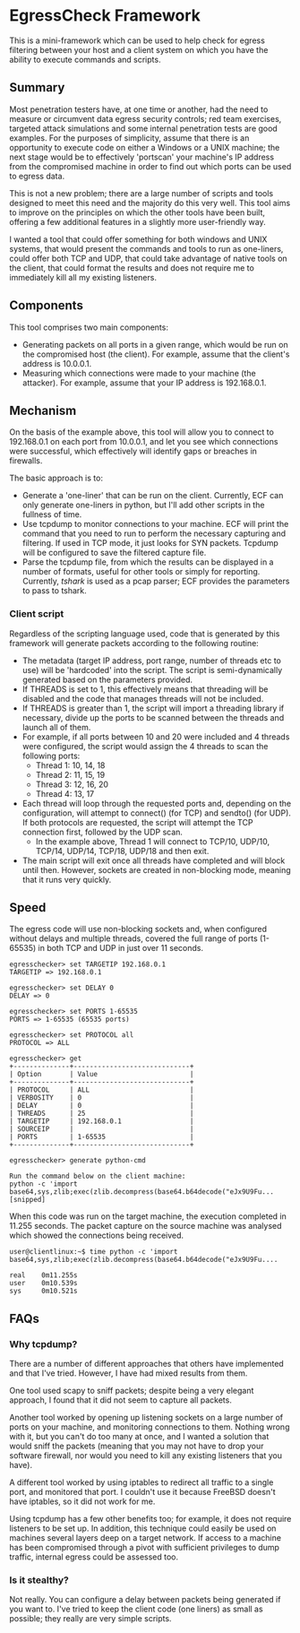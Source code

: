 # EgressCheck Framework

This is a mini-framework which can be used to help check for egress filtering between your host and a client system on which you have the ability to execute commands and scripts.

## Summary
Most penetration testers have, at one time or another, had the need to measure or circumvent data egress security controls; red team exercises, targeted attack simulations and some internal penetration tests are good examples. For the purposes of simplicity, assume that there is an opportunity to execute code on either a Windows or a UNIX machine; the next stage would be to effectively 'portscan' your machine's IP address from the compromised machine in order to find out which ports can be used to egress data. 

This is not a new problem; there are a large number of scripts and tools designed to meet this need and the majority do this very well. This tool aims to improve on the principles on which the other tools have been built, offering a few additional features in a slightly more user-friendly way. 

I wanted a tool that could offer something for both windows and UNIX systems, that would present the commands and tools to run as one-liners, could offer both TCP and UDP, that could take advantage of native tools on the client, that could format the results and does not require me to immediately kill all my existing listeners.  
 
## Components

This tool comprises two main components:
* Generating packets on all ports in a given range, which would be run on the compromised host (the client). For example, assume that the client's address is 10.0.0.1.
* Measuring which connections were made to your machine (the attacker). For example, assume that your IP address is 192.168.0.1.

## Mechanism

On the basis of the example above, this tool will allow you to connect to 192.168.0.1 on each port from 10.0.0.1, and let you see which connections were successful, which effectively will identify gaps or breaches in firewalls.

The basic approach is to:

* Generate a 'one-liner' that can be run on the client. Currently, ECF can only generate one-liners in python, but I'll add other scripts in the fullness of time.
* Use tcpdump to monitor connections to your machine. ECF will print the command that you need to run to perform the necessary capturing and filtering. If used in TCP mode, it just looks for SYN packets. Tcpdump will be configured to save the filtered capture file.
* Parse the tcpdump file, from which the results can be displayed in a number of formats, useful for other tools or simply for reporting. Currently, *tshark* is used as a pcap parser; ECF provides the parameters to pass to tshark.

### Client script

Regardless of the scripting language used, code that is generated by this framework will generate packets according to the following routine:

* The metadata (target IP address, port range, number of threads etc to use) will be 'hardcoded' into the script. The script is semi-dynamically generated based on the parameters provided.
* If THREADS is set to 1, this effectively means that threading will be disabled and the code that manages threads will not be included. 
* If THREADS is greater than 1, the script will import a threading library if necessary, divide up the ports to be scanned between the threads and launch all of them.
 * For example, if all ports between 10 and 20 were included and 4 threads were configured, the script would assign the 4 threads to scan the following ports:
   * Thread 1: 10, 14, 18
    * Thread 2: 11, 15, 19
    * Thread 3: 12, 16, 20
    * Thread 4: 13, 17
 * Each thread will loop through the requested ports and, depending on the configuration, will attempt to connect() (for TCP) and sendto() (for UDP). If both protocols are requested, the script will attempt the TCP connection first, followed by the UDP scan. 
   * In the example above, Thread 1 will connect to TCP/10, UDP/10, TCP/14, UDP/14, TCP/18, UDP/18 and then exit.
  * The main script will exit once all threads have completed and will block until then. However, sockets are created in non-blocking mode, meaning that it runs very quickly.

## Speed

The egress code will use non-blocking sockets and, when configured without delays and multiple threads, covered the full range of ports (1-65535) in both TCP and UDP in just over 11 seconds.

```
egresschecker> set TARGETIP 192.168.0.1
TARGETIP => 192.168.0.1

egresschecker> set DELAY 0
DELAY => 0

egresschecker> set PORTS 1-65535
PORTS => 1-65535 (65535 ports)

egresschecker> set PROTOCOL all
PROTOCOL => ALL

egresschecker> get
+--------------+-----------------------------+
| Option       | Value                       |
+--------------+-----------------------------+
| PROTOCOL     | ALL                         |
| VERBOSITY    | 0                           |
| DELAY        | 0                           |
| THREADS      | 25                          |
| TARGETIP     | 192.168.0.1                 |
| SOURCEIP     |                             |
| PORTS        | 1-65535                     |
+--------------+-----------------------------+

egresschecker> generate python-cmd

Run the command below on the client machine:
python -c 'import base64,sys,zlib;exec(zlib.decompress(base64.b64decode("eJx9U9Fu...
[snipped]
```

When this code was run on the target machine, the execution completed in 11.255 seconds. The packet capture on the source machine was analysed which showed the connections being received.

```
user@clientlinux:~$ time python -c 'import base64,sys,zlib;exec(zlib.decompress(base64.b64decode("eJx9U9Fu....

real    0m11.255s
user    0m10.539s
sys     0m10.521s
```

## FAQs
### Why tcpdump?

There are a number of different approaches that others have implemented and that I've tried. However, I have had mixed results from them. 

One tool used scapy to sniff packets; despite being a very elegant approach, I found that it did not seem to capture all packets. 

Another tool worked by opening up listening sockets on a large number of ports on your machine, and monitoring connections to them. Nothing wrong with it, but you can't do too many at once, and I wanted a solution that would sniff the packets (meaning that you may not have to drop your software firewall, nor would you need to kill any existing listeners that you have).

A different tool worked by using iptables to redirect all traffic to a single port, and monitored that port. I couldn't use it because FreeBSD doesn't have iptables, so it did not work for me.

Using tcpdump has a few other benefits too; for example, it does not require listeners to be set up. In addition, this technique could easily be used on machines several layers deep on a target network. If access to a machine has been compromised through a pivot with sufficient privileges to dump traffic, internal egress could be assessed too.

### Is it stealthy?

Not really. You can configure a delay between packets being generated if you want to. I've tried to keep the client code (one liners) as small as possible; they really are very simple scripts.
